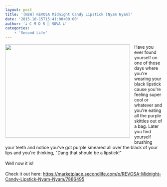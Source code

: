 ```yaml
---
layout: post
title: '[NEW] REVOSA Midnight Candy Lipstick [Nyam Nyam]'
date: '2015-10-15T15:41:00+00:00'
author: '𐕣 C M D R ░ NOVA 𐕣'
categories:
    - 'Second Life'
---
```


<div style="clear: both; text-align: center;">
<a href="http://2.bp.blogspot.com/--3OD6q6QFLw/Vh_IzUUQYiI/AAAAAAAAAa0/344fZ_HrbMs/s1600/midnightlipsad.png" style="clear: left; float: left; margin-bottom: 1em; margin-right: 1em;"><img border="0" height="300" src="http://2.bp.blogspot.com/--3OD6q6QFLw/Vh_IzUUQYiI/AAAAAAAAAa0/344fZ_HrbMs/s400/midnightlipsad.png" width="400" /></a></div>
Have you ever found yourself on one of those days where you're wearing your black lipstick cause you're feeling super cool or whatever and you're eating all the purple skittles out of a bag. Later you find yourself brushing your teeth and notice you've got purple smeared all over the black of your lips and you're thinking, "Dang that should be a lipstick!"<br />
<br />
Well now it is!<br />
<br />
Check it out here: <a href="https://marketplace.secondlife.com/p/REVOSA-Midnight-Candy-Lipstick-Nyam-Nyam/7886495">https://marketplace.secondlife.com/p/REVOSA-Midnight-Candy-Lipstick-Nyam-Nyam/7886495</a>